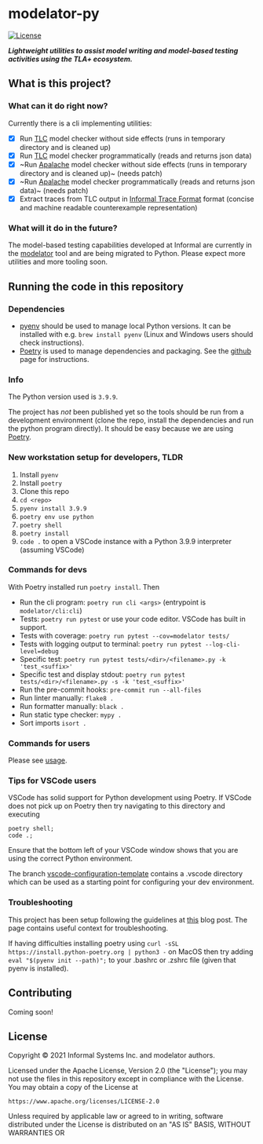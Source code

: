 # modelator-py

[![License](https://img.shields.io/badge/License-Apache%202.0-blue.svg)](LICENSE)

_**Lightweight utilities to assist model writing and model-based testing activities using the TLA+ ecosystem.**_

## What is this project?

### What can it do right now?

Currently there is a cli implementing utilities:

- [x] Run [TLC](https://github.com/tlaplus/tlaplus) model checker without side effects (runs in temporary directory and is cleaned up)
- [x] Run [TLC](https://github.com/tlaplus/tlaplus) model checker programmatically (reads and returns json data)
- [x] ~Run [Apalache](https://github.com/informalsystems/apalache) model checker without side effects (runs in temporary directory and is cleaned up)~ (needs patch)
- [x] ~Run [Apalache](https://github.com/informalsystems/apalache) model checker programmatically (reads and returns json data)~ (needs patch)
- [x] Extract traces from TLC output in [Informal Trace Format](https://apalache.informal.systems/docs/adr/015adr-trace.html?highlight=trace%20format#the-itf-format) format (concise and machine readable counterexample representation)

### What will it do in the future?

The model-based testing capabilities developed at Informal are currently in the [modelator](https://github.com/informalsystems/modelator) tool and are being migrated to Python. Please expect more utilities and more tooling soon.

## Running the code in this repository

### Dependencies

- [pyenv](https://github.com/pyenv/pyenv) should be used to manage local Python versions. It can be installed with e.g. `brew install pyenv` (Linux and Windows users should check instructions).
- [Poetry](https://github.com/python-poetry/poetry) is used to manage dependencies and packaging. See the [github](https://github.com/python-poetry/poetry) page for instructions.

### Info

The Python version used is `3.9.9`.

The project has _not_ been published yet so the tools should be run from a development environment (clone the repo, install the dependencies and run the python program directly). It should be easy because we are using [Poetry](https://github.com/python-poetry/poetry).

### New workstation setup for developers, TLDR

1. Install `pyenv`
2. Install `poetry`
3. Clone this repo
4. `cd <repo>`
5. `pyenv install 3.9.9`
6. `poetry env use python`
7. `poetry shell`
8. `poetry install`
9. `code .` to open a VSCode instance with a Python 3.9.9 interpreter (assuming VSCode)

### Commands for devs

With Poetry installed run `poetry install`. Then

- Run the cli program: `poetry run cli <args>` (entrypoint is `modelator/cli:cli`)
- Tests: `poetry run pytest` or use your code editor. VSCode has built in support.
- Tests with coverage: `poetry run pytest --cov=modelator tests/`
- Tests with logging output to terminal: `poetry run pytest --log-cli-level=debug`
- Specific test: `poetry run pytest tests/<dir>/<filename>.py -k 'test_<suffix>'`
- Specific test and display stdout: `poetry run pytest tests/<dir>/<filename>.py -s -k 'test_<suffix>'`
- Run the pre-commit hooks: `pre-commit run --all-files`
- Run linter manually: `flake8 .`
- Run formatter manually: `black .`
- Run static type checker: `mypy .`
- Sort imports `isort .`

### Commands for users

Please see [usage](./usage.md).

### Tips for VSCode users

VSCode has solid support for Python development using Poetry. If VSCode does not pick up on Poetry then try navigating to this directory and executing

```
poetry shell;
code .;
```

Ensure that the bottom left of your VSCode window shows that you are using the correct Python environment.

The branch [vscode-configuration-template](https://github.com/informalsystems/mbt-python/tree/vscode-configuration-template) contains a .vscode directory which can be used as a starting point for configuring your dev environment.

### Troubleshooting

This project has been setup following the guidelines at [this](https://mitelman.engineering/blog/python-best-practice/automating-python-best-practices-for-a-new-project/) blog post. The page contains useful context for troubleshooting.

If having difficulties installing poetry using `curl -sSL https://install.python-poetry.org | python3 -` on MacOS then try adding `eval "$(pyenv init --path)";` to your .bashrc or .zshrc file (given that pyenv is installed).

## Contributing

Coming soon!

## License

Copyright © 2021 Informal Systems Inc. and modelator authors.

Licensed under the Apache License, Version 2.0 (the "License"); you may not use the files in this repository except in compliance with the License. You may obtain a copy of the License at

    https://www.apache.org/licenses/LICENSE-2.0

Unless required by applicable law or agreed to in writing, software distributed under the License is distributed on an "AS IS" BASIS, WITHOUT WARRANTIES OR
